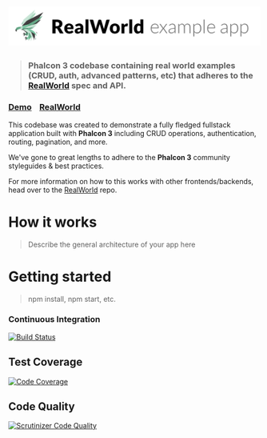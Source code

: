 # ![RealWorld Example App](logo.png)

> ### Phalcon 3 codebase containing real world examples (CRUD, auth, advanced patterns, etc) that adheres to the [RealWorld](https://github.com/gothinkster/realworld-example-apps) spec and API.


### [Demo]()&nbsp;&nbsp;&nbsp;&nbsp;[RealWorld](https://github.com/gothinkster/realworld)


This codebase was created to demonstrate a fully fledged fullstack application built with **Phalcon 3** including CRUD operations, authentication, routing, pagination, and more.

We've gone to great lengths to adhere to the **Phalcon 3** community styleguides & best practices.

For more information on how to this works with other frontends/backends, head over to the [RealWorld](https://github.com/gothinkster/realworld) repo.


# How it works

> Describe the general architecture of your app here

# Getting started

> npm install, npm start, etc.

### Continuous Integration
[![Build Status](https://scrutinizer-ci.com/g/linxlad/realworld-phalcon/badges/build.png?b=master)](https://scrutinizer-ci.com/g/linxlad/realworld-phalcon/build-status/master)

## Test Coverage
[![Code Coverage](https://scrutinizer-ci.com/g/linxlad/realworld-phalcon/badges/coverage.png?b=master)](https://scrutinizer-ci.com/g/linxlad/realworld-phalcon/?branch=master)

## Code Quality
[![Scrutinizer Code Quality](https://scrutinizer-ci.com/g/linxlad/realworld-phalcon/badges/quality-score.png?b=master)](https://scrutinizer-ci.com/g/linxlad/realworld-phalcon/?branch=master)